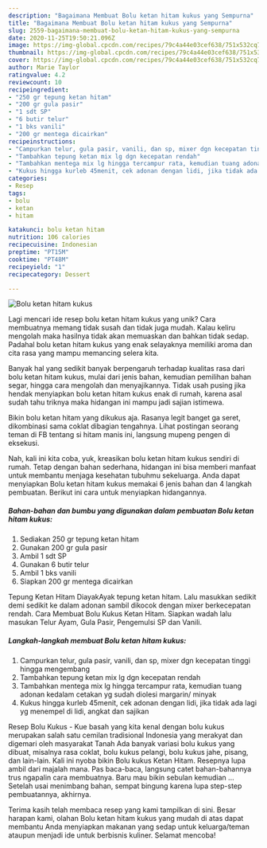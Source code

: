 ```yaml
---
description: "Bagaimana Membuat Bolu ketan hitam kukus yang Sempurna"
title: "Bagaimana Membuat Bolu ketan hitam kukus yang Sempurna"
slug: 2559-bagaimana-membuat-bolu-ketan-hitam-kukus-yang-sempurna
date: 2020-11-25T19:50:21.096Z
image: https://img-global.cpcdn.com/recipes/79c4a44e03cef638/751x532cq70/bolu-ketan-hitam-kukus-foto-resep-utama.jpg
thumbnail: https://img-global.cpcdn.com/recipes/79c4a44e03cef638/751x532cq70/bolu-ketan-hitam-kukus-foto-resep-utama.jpg
cover: https://img-global.cpcdn.com/recipes/79c4a44e03cef638/751x532cq70/bolu-ketan-hitam-kukus-foto-resep-utama.jpg
author: Marie Taylor
ratingvalue: 4.2
reviewcount: 10
recipeingredient:
- "250 gr tepung ketan hitam"
- "200 gr gula pasir"
- "1 sdt SP"
- "6 butir telur"
- "1 bks vanili"
- "200 gr mentega dicairkan"
recipeinstructions:
- "Campurkan telur, gula pasir, vanili, dan sp, mixer dgn kecepatan tinggi hingga mengembang"
- "Tambahkan tepung ketan mix lg dgn kecepatan rendah"
- "Tambahkan mentega mix lg hingga tercampur rata, kemudian tuang adonan kedalam cetakan yg sudah diolesi margarin/ minyak"
- "Kukus hingga kurleb 45menit, cek adonan dengan lidi, jika tidak ada lagi yg menempel di lidi, angkat dan sajikan"
categories:
- Resep
tags:
- bolu
- ketan
- hitam

katakunci: bolu ketan hitam 
nutrition: 106 calories
recipecuisine: Indonesian
preptime: "PT15M"
cooktime: "PT48M"
recipeyield: "1"
recipecategory: Dessert

---
```



![Bolu ketan hitam kukus](https://img-global.cpcdn.com/recipes/79c4a44e03cef638/751x532cq70/bolu-ketan-hitam-kukus-foto-resep-utama.jpg)

Lagi mencari ide resep bolu ketan hitam kukus yang unik? Cara membuatnya memang tidak susah dan tidak juga mudah. Kalau keliru mengolah maka hasilnya tidak akan memuaskan dan bahkan tidak sedap. Padahal bolu ketan hitam kukus yang enak selayaknya memiliki aroma dan cita rasa yang mampu memancing selera kita.

Banyak hal yang sedikit banyak berpengaruh terhadap kualitas rasa dari bolu ketan hitam kukus, mulai dari jenis bahan, kemudian pemilihan bahan segar, hingga cara mengolah dan menyajikannya. Tidak usah pusing jika hendak menyiapkan bolu ketan hitam kukus enak di rumah, karena asal sudah tahu triknya maka hidangan ini mampu jadi sajian istimewa.

Bikin bolu ketan hitam yang dikukus aja. Rasanya legit banget ga seret, dikombinasi sama coklat dibagian tengahnya. Lihat postingan seorang teman di FB tentang si hitam manis ini, langsung mupeng pengen di eksekusi.


Nah, kali ini kita coba, yuk, kreasikan bolu ketan hitam kukus sendiri di rumah. Tetap dengan bahan sederhana, hidangan ini bisa memberi manfaat untuk membantu menjaga kesehatan tubuhmu sekeluarga. Anda dapat menyiapkan Bolu ketan hitam kukus memakai 6 jenis bahan dan 4 langkah pembuatan. Berikut ini cara untuk menyiapkan hidangannya.

<!--inarticleads1-->

##### Bahan-bahan dan bumbu yang digunakan dalam pembuatan Bolu ketan hitam kukus:

1. Sediakan 250 gr tepung ketan hitam
1. Gunakan 200 gr gula pasir
1. Ambil 1 sdt SP
1. Gunakan 6 butir telur
1. Ambil 1 bks vanili
1. Siapkan 200 gr mentega dicairkan


Tepung Ketan Hitam DiayakAyak tepung ketan hitam. Lalu masukkan sedikit demi sedikit ke dalam adonan sambil dikocok dengan mixer berkecepatan rendah. Cara Membuat Bolu Kukus Ketan Hitam. Siapkan wadah lalu masukan Telur Ayam, Gula Pasir, Pengemulsi SP dan Vanili. 

<!--inarticleads2-->

##### Langkah-langkah membuat Bolu ketan hitam kukus:

1. Campurkan telur, gula pasir, vanili, dan sp, mixer dgn kecepatan tinggi hingga mengembang
1. Tambahkan tepung ketan mix lg dgn kecepatan rendah
1. Tambahkan mentega mix lg hingga tercampur rata, kemudian tuang adonan kedalam cetakan yg sudah diolesi margarin/ minyak
1. Kukus hingga kurleb 45menit, cek adonan dengan lidi, jika tidak ada lagi yg menempel di lidi, angkat dan sajikan


Resep Bolu Kukus - Kue basah yang kita kenal dengan bolu kukus merupakan salah satu cemilan tradisional Indonesia yang merakyat dan digemari oleh masyarakat Tanah Ada banyak variasi bolu kukus yang dibuat, misalnya rasa coklat, bolu kukus pelangi, bolu kukus jahe, pisang, dan lain-lain. Kali ini nyoba bikin Bolu kukus Ketan Hitam. Resepnya lupa ambil dari majalah mana. Pas baca-baca, langsung catet bahan-bahannya trus ngapalin cara membuatnya. Baru mau bikin sebulan kemudian … Setelah usai menimbang bahan, sempat bingung karena lupa step-step pembuatannya, akhirnya. 

Terima kasih telah membaca resep yang kami tampilkan di sini. Besar harapan kami, olahan Bolu ketan hitam kukus yang mudah di atas dapat membantu Anda menyiapkan makanan yang sedap untuk keluarga/teman ataupun menjadi ide untuk berbisnis kuliner. Selamat mencoba!
